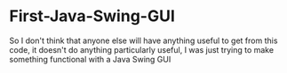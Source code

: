 # First-Java-Swing-GUI
So I don't think that anyone else will have anything useful to get from this code, it doesn't do anything particularly useful, I was just trying to make something functional with a Java Swing GUI
